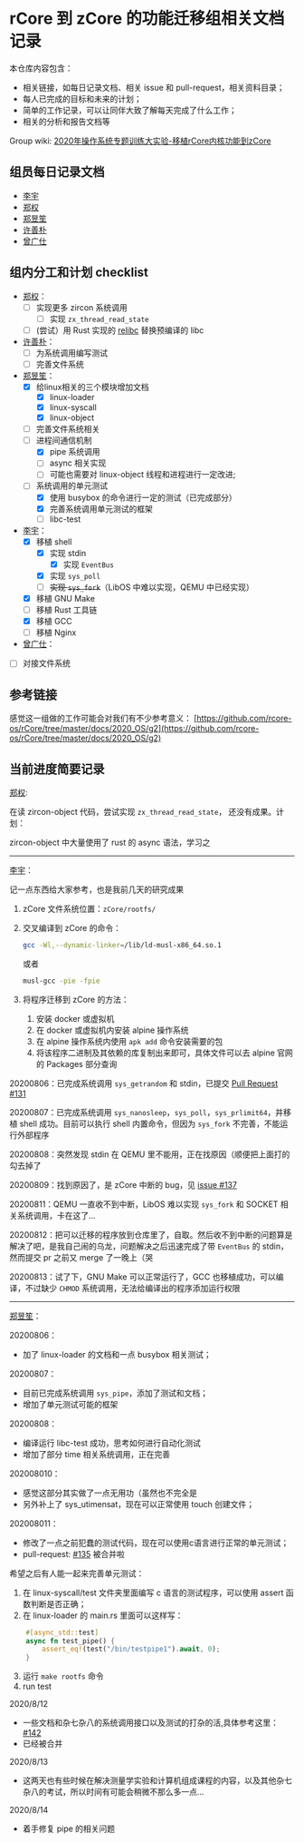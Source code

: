# rCore 到 zCore 的功能迁移组相关文档记录

本仓库内容包含：

- 相关链接，如每日记录文档、相关 issue 和 pull-request，相关资料目录；
- 每人已完成的目标和未来的计划；
- 简单的工作记录，可以让同伴大致了解每天完成了什么工作；
- 相关的分析和报告文档等

Group wiki: [2020年操作系统专题训练大实验-移植rCore内核功能到zCore](http://os.cs.tsinghua.edu.cn/oscourse/OsTrain2020/g3)

## 组员每日记录文档

- [李宇](https://github.com/wfly1998/DailySchedule)
- [郑权](https://github.com/VitalyAnkh/learn/blob/master/Notebook/org/20200804025006-zcore_journal.org)
- [郑昱笙](https://github.com/yunwei37/os-summer-of-code-daily)
- [许善朴](https://github.com/xushanpu123)
- [曾广仕](https://github.com/NameAvailable319)

## 组内分工和计划 checklist

* [郑权](https://github.com/VitalyAnkh)：
  * [ ] 实现更多 zircon 系统调用
    * [ ] 实现 `zx_thread_read_state`
  * [ ] (尝试）用 Rust 实现的 [relibc](https://gitlab.redox-os.org/redox-os/relibc) 替换预编译的 libc
* [许善朴](https://github.com/xushanpu123)：
  * [ ] 为系统调用编写测试
  * [ ] 完善文件系统
* [郑昱笙](https://github.com/yunwei37)：
  * [x] 给linux相关的三个模块增加文档
    * [x] linux-loader
    * [x] linux-syscall
    * [x] linux-object 
  * [ ] 完善文件系统相关
  * [ ] 进程间通信机制
    * [x] pipe 系统调用
    * [ ] async 相关实现
    * [ ] 可能也需要对 linux-object 线程和进程进行一定改进;
  * [ ] 系统调用的单元测试
    * [x] 使用 busybox 的命令进行一定的测试（已完成部分）
    * [x] 完善系统调用单元测试的框架
    * [ ] libc-test
* [李宇](https://github.com/wfly1998)：
  * [x] 移植 shell
    * [x] 实现 stdin
      * [x] 实现 `EventBus`
    * [x] 实现 `sys_poll`
    * [ ] ~~实现 `sys_fork`~~（LibOS 中难以实现，QEMU 中已经实现）
  * [x] 移植 GNU Make
  * [ ] 移植 Rust 工具链
  * [x] 移植 GCC
  * [ ] 移植 Nginx
* [曾广仕](https://github.com/NameAvailable319)：
 * [ ] 对接文件系统

## 参考链接

感觉这一组做的工作可能会对我们有不少参考意义：
[https://github.com/rcore-os/rCore/tree/master/docs/2020_OS/g2](https://github.com/rcore-os/rCore/tree/master/docs/2020_OS/g2)

## 当前进度简要记录

[郑权](https://github.com/VitalyAnkh):

在读 zircon-object 代码，尝试实现 `zx_thread_read_state`， 还没有成果。计划：

 zircon-object 中大量使用了 rust 的 async 语法，学习之

---

[李宇](https://github.com/wfly1998)：

记一点东西给大家参考，也是我前几天的研究成果

1. zCore 文件系统位置：`zCore/rootfs/`

2. 交叉编译到 zCore 的命令：

   ```sh
   gcc -Wl,--dynamic-linker=/lib/ld-musl-x86_64.so.1
   ```
   
   或者
   
   ```sh
   musl-gcc -pie -fpie
   ```

3. 将程序迁移到 zCore 的方法：

   1. 安装 docker 或虚拟机
   2. 在 docker 或虚拟机内安装 alpine 操作系统
   3. 在 alpine 操作系统内使用 `apk add` 命令安装需要的包
   4. 将该程序二进制及其依赖的库复制出来即可，具体文件可以去 alpine 官网的 Packages 部分查询

20200806：已完成系统调用 `sys_getrandom` 和 stdin，已提交 [Pull Request #131](https://github.com/rcore-os/zCore/pull/131)

20200807：已完成系统调用 `sys_nanosleep`，`sys_poll`，`sys_prlimit64`，并移植 shell 成功。目前可以执行 shell 内置命令，但因为 `sys_fork` 不完善，不能运行外部程序

20200808：突然发现 stdin 在 QEMU 里不能用，正在找原因（顺便把上面打的勾去掉了

20200809：找到原因了，是 zCore 中断的 bug，见 [issue #137](https://github.com/rcore-os/zCore/issues/137)

20200811：QEMU 一直收不到中断，LibOS 难以实现 `sys_fork` 和 SOCKET 相关系统调用，卡在这了...

20200812：把可以迁移的程序放到仓库里了，自取。然后收不到中断的问题算是解决了吧，是我自己闹的乌龙，问题解决之后迅速完成了带 `EventBus` 的 stdin，然而提交 pr 之前又 merge 了一晚上（哭

20200813：试了下，GNU Make 可以正常运行了，GCC 也移植成功，可以编译，不过缺少 `CHMOD` 系统调用，无法给编译出的程序添加运行权限

---

[郑昱笙](https://github.com/yunwei37)：

20200806：

- 加了 linux-loader 的文档和一点 busybox 相关测试；

20200807：

- 目前已完成系统调用 `sys_pipe`，添加了测试和文档；
- 增加了单元测试可能的框架

20200808：

- 编译运行 libc-test 成功，思考如何进行自动化测试
- 增加了部分 time 相关系统调用，正在完善

202008010：

- 感觉这部分其实做了一点无用功（虽然也不完全是
- 另外补上了 sys_utimensat，现在可以正常使用 touch 创建文件；

202008011：

- 修改了一点之前犯蠢的测试代码，现在可以使用c语言进行正常的单元测试；
- pull-request: [#135](https://github.com/rcore-os/zCore/pull/135) 被合并啦

希望之后有人能一起来完善单元测试：

1. 在 linux-syscall/test 文件夹里面编写 c 语言的测试程序，可以使用 assert 函数判断是否正确；
2. 在 linux-loader 的 main.rs 里面可以这样写：

```rs
    #[async_std::test]
    async fn test_pipe() {
        assert_eq!(test("/bin/testpipe1").await, 0);
    }
```

3. 运行 `make rootfs` 命令
4. run test

2020/8/12

- 一些文档和杂七杂八的系统调用接口以及测试的打杂的活,具体参考这里：[#142](https://github.com/rcore-os/zCore/pull/142) 
- 已经被合并

2020/8/13

- 这两天也有些时候在解决测量学实验和计算机组成课程的内容，以及其他杂七杂八的考试，所以时间有可能会稍微不那么多一点...

2020/8/14

- 着手修复 pipe 的相关问题